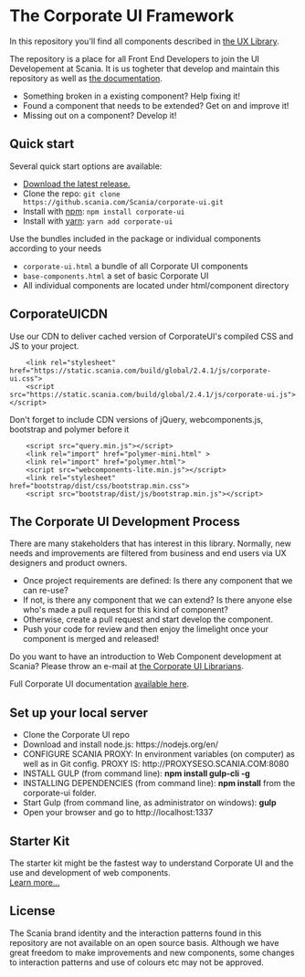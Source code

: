 <h1>The Corporate UI Framework</h1>

<p>In this repository you'll find all components described in <a href="https://github.scania.com/pages/Scania/ux-library/developer/">the UX Library</a>.</p>
<p>The repository is a place for all Front End Developers to join the UI Developement at Scania. It is us togheter that develop and maintain this repository as well as <a href="https://github.scania.com/pages/Scania/ux-library/">the documentation</a>.</p>
<ul>
	<li>Something broken in a existing component? Help fixing it!</li>
	<li>Found a component that needs to be extended? Get on and improve it!</li>
	<li>Missing out on a component? Develop it!</li>
</ul>

## Quick start

Several quick start options are available:

- [Download the latest release.](https://github.scania.com/Scania/corporate-ui/archive/2.4.1.zip)
- Clone the repo: `git clone https://github.scania.com/Scania/corporate-ui.git`
- Install with [npm](https://www.npmjs.com/): `npm install corporate-ui`
- Install with [yarn](https://yarnpkg.com/): `yarn add corporate-ui`

Use the bundles included in the package or individual components according to your needs

+ `corporate-ui.html` a bundle of all Corporate UI components
+ `base-components.html` a set of basic Corporate UI
+ All individual components are located under html/component directory

## CorporateUICDN

Use our CDN to deliver cached version of CorporateUI's compiled CSS and JS to your project.



        <link rel="stylesheet" href="https://static.scania.com/build/global/2.4.1/js/corporate-ui.css">
        <script src="https://static.scania.com/build/global/2.4.1/js/corporate-ui.js"></script>


Don't forget to include CDN versions of jQuery, webcomponents.js, bootstrap and polymer before it


        <script src="query.min.js"></script>
        <link rel="import" href="polymer-mini.html" >
        <link rel="import" href="polymer.html">
        <script src="webcomponents-lite.min.js"></script>
        <link rel="stylesheet" href="bootstrap/dist/css/bootstrap.min.css">
        <script src="bootstrap/dist/js/bootstrap.min.js"></script>




<h2>The Corporate UI Development Process</h2>
<p>There are many stakeholders that has interest in this library. Normally, new needs and improvements are filtered from business and end users via UX designers and product owners.</p>
<ul>
	<li>Once project requirements are defined: Is there any component that we can re-use?</li>
	<li>If not, is there any component that we can extend? Is there anyone else who's made a pull request for this kind of component?</li>
	<li>Otherwise, create a pull request and start develop the component.</li>
	<li>Push your code for review and then enjoy the limelight once your component is merged and released!</li>
</ul>

<p>Do you want to have an introduction to Web Component development at Scania? Please throw an e-mail at <a href="mailto:corporate-ui@scania.com">the Corporate UI Librarians</a>.</p>

<p>Full Corporate UI documentation <a href="https://github.scania.com/pages/Scania/ux-library/">available here</a>.</p>

<h2>Set up your local server</h2>
<ul>
<li>Clone the Corporate UI repo</li>
<li>Download and install node.js: https://nodejs.org/en/</li>
<li>CONFIGURE SCANIA PROXY: In environment variables (on computer) as well as in Git config. PROXY IS: http://PROXYSESO.SCANIA.COM:8080
<li>INSTALL GULP (from command line): <b>npm install gulp-cli -g</b></li>
<li>INSTALLING DEPENDENCIES (from command line): <b>npm install</b> from the corporate-ui folder.</li>
<li>Start Gulp (from command line, as administrator on windows): <b>gulp</b></li>
<li>Open your browser and go to http://localhost:1337</li>
</ul>
<h2>Starter Kit</h2>
<p>The starter kit might be the fastest way to understand Corporate UI and the use and development of web components.
<br>
<a href="https://github.scania.com/Scania/corporate-ui/tree/master/src/starter-kit">Learn more...</a>



<h2>License</h2>
<p>The Scania brand identity and the interaction patterns found in this repository are not available on an open source basis. Although we have great freedom to make improvements and new components, some changes to interaction patterns and use of colours etc may not be approved.</p>

